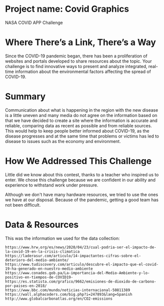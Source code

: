 # Project name: Covid Graphics

NASA COVID APP Challenge

# Where There’s a Link, There’s a Way
Since the COVID-19 pandemic began, there has been a proliferation of websites and portals developed to share resources about the topic. Your challenge is to find innovative ways to present and analyze integrated, real-time information about the environmental factors affecting the spread of COVID-19.


# Summary
Communication about what is happening in the region with the new disease is a little uneven and many media do not agree on the information based on that we have decided to create a site where the information is accurate and reliable, comparing data as recent as possible and from reliable sources. This would help to keep people better informed about COVID-19, as the disease progresses and at the same time that problems or victims has led to disease to issues such as the economy and environment. 

# How We Addressed This Challenge
Little did we know about this contest, thanks to a teacher who inspired us to enter. We chose this challenge because we are confident in our ability and experience to withstand work under pressure. 

 Although we don't have many hardware resources, we tried to use the ones we have at our disposal. Because of the pandemic, getting a good team has not been difficult.   
 
 
 # Data & Resources
 
 This was the information we used for the data collection: 

    https://www.hrw.org/es/news/2020/04/23/cual-podria-ser-el-impacto-de-la-covid-19-en-la-crisis-climatica
    https://laderasur.com/articulo/14-impactantes-cifras-sobre-el-deterioro-del-medio-ambiente/
    https://www.tudiscovery.com/articulo/descubre-el-impacto-que-el-covid-19-ha-generado-en-nuestro-medio-ambiente
    https://www.conades.gob.pa/La-importancia-del-Medio-Ambiente-y-lo-positivo-en-tiempos-de-COVID19-
    https://es.statista.com/grafico/9662/emisiones-de-dioxido-de-carbono-por-paises-en-2018/
    https://www.bbc.com/mundo/noticias-internacional-50811389
    https://wall.alphacoders.com/big.php?i=247893&lang=Spanish
    http://www.globalcarbonatlas.org/en/CO2-emissions
